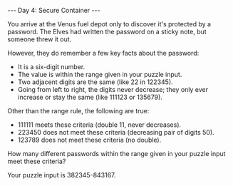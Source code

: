 --- Day 4: Secure Container ---

You arrive at the Venus fuel depot only to discover it's protected by a password. The Elves had written the password on a sticky note, but someone threw it out.

However, they do remember a few key facts about the password:

- It is a six-digit number.
- The value is within the range given in your puzzle input.
- Two adjacent digits are the same (like 22 in 122345).
- Going from left to right, the digits never decrease; they only ever increase or stay the same (like 111123 or 135679).

Other than the range rule, the following are true:

- 111111 meets these criteria (double 11, never decreases).
- 223450 does not meet these criteria (decreasing pair of digits 50).
- 123789 does not meet these criteria (no double).

How many different passwords within the range given in your puzzle input meet these criteria?

Your puzzle input is 382345-843167.

